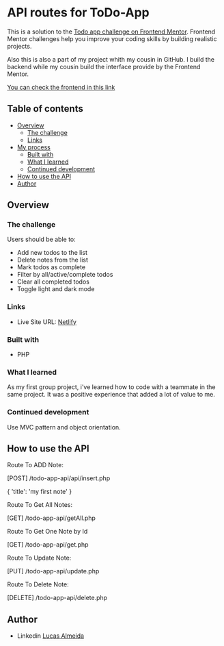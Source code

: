 # API routes for ToDo-App

This is a solution to the [Todo app challenge on Frontend Mentor](https://www.frontendmentor.io/challenges/todo-app-Su1_KokOW). Frontend Mentor challenges help you improve your coding skills by building realistic projects. 
  
Also this is also a part of my project whith my cousin in GitHub. I build the backend while my cousin build the interface provide by the Frontend Mentor.

[You can check the frontend in this link](https://github.com/renatoalmeida49/todo-app-challenge)

## Table of contents

- [Overview](#overview)
  - [The challenge](#the-challenge)
  - [Links](#links)
- [My process](#my-process)
  - [Built with](#built-with)
  - [What I learned](#what-i-learned)
  - [Continued development](#continued-development)
- [How to use the API](#how-to-use-the-API)
- [Author](#author)


## Overview

### The challenge

Users should be able to:

- Add new todos to the list
- Delete notes from the list
- Mark todos as complete
- Filter by all/active/complete todos
- Clear all completed todos
- Toggle light and dark mode


### Links

- Live Site URL: [Netlify](https://blissful-colden-6de82d.netlify.app/)


### Built with

- PHP

### What I learned

As my first group project, i've learned how to code with a teammate in the same project. It was a positive experience that added a lot of value to me.

### Continued development

Use MVC pattern and object orientation.

## How to use the API

Route To ADD Note:

[POST] /todo-app-api/api/insert.php

{
    'title': 'my first note'
}

Route To Get All Notes:

[GET] /todo-app-api/getAll.php

Route To Get One Note by Id

[GET] /todo-app-api/get.php

Route To Update Note:

[PUT] /todo-app-api/update.php

Route To Delete Note:

[DELETE] /todo-app-api/delete.php

## Author

- Linkedin [Lucas Almeida](https://www.linkedin.com/in/lucasaclima03/)

